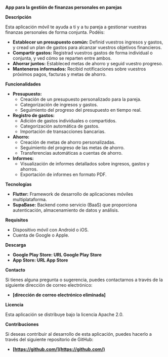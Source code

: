 **App para la gestión de finanzas personales en parejas**

**Descripción**

Esta aplicación móvil te ayuda a ti y a tu pareja a gestionar vuestras finanzas personales de forma conjunta. Podéis:

* **Establecer un presupuesto común:** Definid vuestros ingresos y gastos, y cread un plan de gastos para alcanzar vuestros objetivos financieros.
* **Compartir gastos:** Registrad vuestros gastos de forma individual o conjunta, y ved cómo se reparten entre ambos.
* **Ahorrar juntos:** Estableced metas de ahorro y seguid vuestro progreso.
* **Manteneros informados:** Recibid notificaciones sobre vuestros próximos pagos, facturas y metas de ahorro.

**Funcionalidades**

* **Presupuesto:**
    * Creación de un presupuesto personalizado para la pareja.
    * Categorización de ingresos y gastos.
    * Seguimiento del progreso del presupuesto en tiempo real.
* **Registro de gastos:**
    * Adición de gastos individuales o compartidos.
    * Categorización automática de gastos.
    * Importación de transacciones bancarias.
* **Ahorro:**
    * Creación de metas de ahorro personalizadas.
    * Seguimiento del progreso de las metas de ahorro.
    * Transferencias automáticas a cuentas de ahorro.
* **Informes:**
    * Visualización de informes detallados sobre ingresos, gastos y ahorros.
    * Exportación de informes en formato PDF.

**Tecnologías**

* **Flutter:** Framework de desarrollo de aplicaciones móviles multiplataforma.
* **SupaBase:** Backend como servicio (BaaS) que proporciona autenticación, almacenamiento de datos y análisis.

**Requisitos**

* Dispositivo móvil con Android o iOS.
* Cuenta de Google o Apple.

**Descarga**

* **Google Play Store: URL Google Play Store**
* **App Store: URL App Store**

**Contacto**

Si tienes alguna pregunta o sugerencia, puedes contactarnos a través de la siguiente dirección de correo electrónico:

* **[dirección de correo electrónico eliminada]**

**Licencia**

Esta aplicación se distribuye bajo la licencia Apache 2.0.

**Contribuciones**

Si deseas contribuir al desarrollo de esta aplicación, puedes hacerlo a través del siguiente repositorio de GitHub:

* **[https://github.com/](https://github.com/)**
